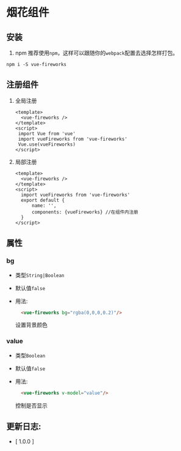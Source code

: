 # 烟花组件

## 安装

1. npm
  推荐使用`npm`，这样可以跟随你的`webpack`配置去选择怎样打包。

  ```
  npm i -S vue-fireworks
  ```

## 注册组件

1. 全局注册

   ```vue
   <template>
     <vue-fireworks />
   </template>
   <script>
    import Vue from 'vue'
    import vueFireworks from 'vue-fireworks'
    Vue.use(vueFireworks)
   </script>
   ```

2. 局部注册

   ```vue
   <template>
     <vue-fireworks />
   </template>
   <script>
     import vueFireworks from 'vue-fireworks'
     export default {
         name: '',
         components: {vueFireworks} //在组件内注册
     }
   </script>
   ```

## 属性

### bg

* 类型`String|Boolean`

* 默认值`false`

* 用法:

  ```html
    <vue-fireworks bg="rgba(0,0,0,0.2)"/>
  ```

  设置背景颜色

### value
* 类型`Boolean`

* 默认值`false`

* 用法:

  ```html
    <vue-fireworks v-model="value"/>
  ```

  控制是否显示

## 更新日志:

* [ 1.0.0 ]  